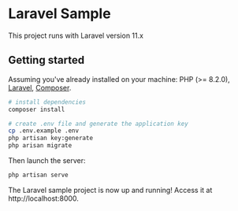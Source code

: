 # Laravel Sample

This project runs with Laravel version 11.x

## Getting started

Assuming you've already installed on your machine: PHP (>= 8.2.0), [Laravel](https://laravel.com), [Composer](https://getcomposer.org).

``` bash
# install dependencies
composer install

# create .env file and generate the application key
cp .env.example .env
php artisan key:generate
php arisan migrate
```

Then launch the server:

``` bash
php artisan serve
```

The Laravel sample project is now up and running! Access it at http://localhost:8000.

